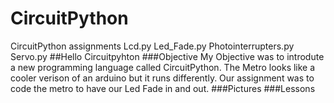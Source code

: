 # CircuitPython
 CircuitPython assignments
Lcd.py
Led_Fade.py 
Photointerrupters.py
Servo.py
##Hello Circuitpyhton
###Objective
My Objective was to introdute a new programming language called CircuitPython.
The Metro looks like a cooler verison of an arduino but it runs differently. Our assignment was to code the metro to have our Led Fade in and out. 
###Pictures 
###Lessons
